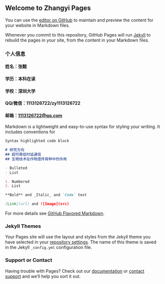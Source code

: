 ## Welcome to Zhangyi Pages

You can use the [editor on GitHub](https://github.com/zhangyiiwho/min/edit/gh-pages/index.md) to maintain and preview the content for your website in Markdown files.

Whenever you commit to this repository, GitHub Pages will run [Jekyll](https://jekyllrb.com/) to rebuild the pages in your site, from the content in your Markdown files.

### 个人信息
#### 姓名：张懿
#### 学历：本科在读
#### 学校：深圳大学
#### QQ/微信：1113126722/zy1113126722
#### 邮箱：1113126722@qq.com

Markdown is a lightweight and easy-to-use syntax for styling your writing. It includes conventions for

```markdown
Syntax highlighted code block

# 研究方向
## 超可靠低时延通信
## 生物技术在作物遗传育种中的作用

- Bulleted
- List

1. Numbered
2. List

**Bold** and _Italic_ and `Code` text

[Link](url) and ![Image](src)
```

For more details see [GitHub Flavored Markdown](https://guides.github.com/features/mastering-markdown/).

### Jekyll Themes

Your Pages site will use the layout and styles from the Jekyll theme you have selected in your [repository settings](https://github.com/zhangyiiwho/min/settings). The name of this theme is saved in the Jekyll `_config.yml` configuration file.

### Support or Contact

Having trouble with Pages? Check out our [documentation](https://docs.github.com/categories/github-pages-basics/) or [contact support](https://github.com/contact) and we’ll help you sort it out.
